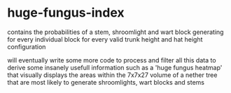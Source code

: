 # huge-fungus-index
contains the probabilities of a stem, shroomlight and wart block generating for every individual block for every valid trunk height and hat height configuration

will eventually write some more code to process and filter all this data to derive some insanely usefull information such as a 'huge fungus heatmap' that visually displays the areas within the 7x7x27 volume of a nether tree that are most likely to generate shroomlights, wart blocks and stems
